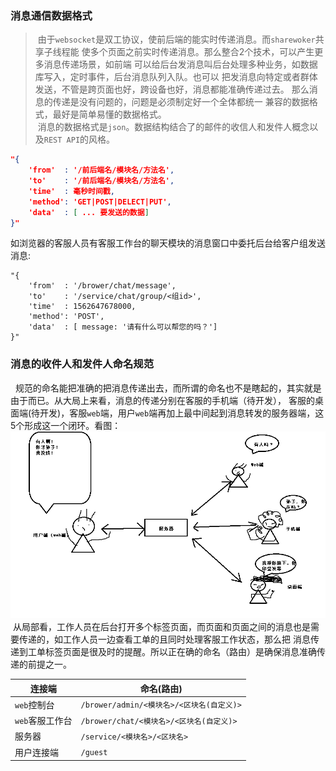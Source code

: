 ### 消息通信数据格式
>  &nbsp;由于`websocket`是双工协议，使前后端的能实时传递消息。而`sharewoker`共享子线程能
使多个页面之前实时传递消息。那么整合2个技术，可以产生更多消息传递场景，如前端
可以给后台发消息叫后台处理多种业务，如数据库写入，定时事件，后台消息队列入队。也可以
把发消息向特定或者群体发送，不管是跨页面也好，跨设备也好，消息都能准确传递过去。
那么消息的传递是没有问题的，问题是必须制定好一个全体都统一
兼容的数据格式，最好是简单易懂的数据格式。  
> &nbsp;消息的数据格式是`json`。数据结构结合了的邮件的收信人和发件人概念以及`REST API`的风格。

``` json
"{
    'from'  : '/前后端名/模块名/方法名',
    'to'    : '/前后端名/模块名/方法名',
    'time'  : 毫秒时间戳,
    'method': 'GET|POST|DELECT|PUT',
    'data'  : [ ... 要发送的数据]
}"
```
如浏览器的客服人员有客服工作台的聊天模块的消息窗口中委托后台给客户组发送消息: 
``` 
"{
    'from'  : '/brower/chat/message',
    'to'    : '/service/chat/group/<组id>',
    'time'  : 1562647678000,
    'method': 'POST',
    'data'  : [ message: '请有什么可以帮您的吗？']
}"

```
### 消息的收件人和发件人命名规范
&nbsp; 规范的命名能把准确的把消息传递出去，而所谓的命名也不是瞎起的，其实就是由于而已。从大局上来看，消息的传递分别在客服的手机端（待开发），
客服的桌面端(待开发)，客服`web`端，用户`web`端再加上最中间起到消息转发的服务器端，这5个形成这一个闭环。看图： 
![cmd-markdown-logo](../static/image/20190710.png)
&nbsp;从局部看，工作人员在后台打开多个标签页面，而页面和页面之间的消息也是需要传递的，如工作人员一边查看工单的且同时处理客服工作状态，那么把
消息传递到工单标签页面是很及时的提醒。所以正在确的命名（路由）是确保消息准确传递的前提之一。

| 连接端          | 命名(路由)                                |
| ----            | ----                                      |
| `web`控制台     | `/brower/admin/<模块名>/<区块名(自定义)>` |
| `web`客服工作台 | `/brower/chat/<模块名>/<区块名(自定义)>`  |
| 服务器          | `/service/<模块名>/<区块名>`              |
| 用户连接端      | `/guest`                                  |


